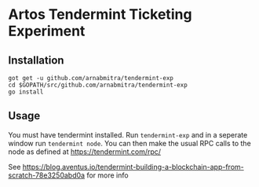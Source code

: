 # Artos Tendermint Ticketing Experiment

## Installation
```
got get -u github.com/arnabmitra/tendermint-exp
cd $GOPATH/src/github.com/arnabmitra/tendermint-exp
go install
```

## Usage

You must have tendermint installed.
Run `tendermint-exp` and in a seperate window run `tendermint node`.
You can then make the usual RPC calls to the node as defined at https://tendermint.com/rpc/

See https://blog.aventus.io/tendermint-building-a-blockchain-app-from-scratch-78e3250abd0a for more info
